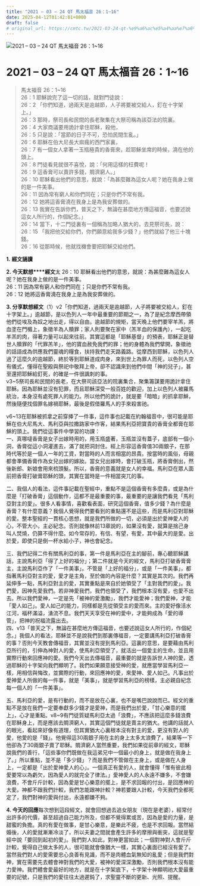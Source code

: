 ```yaml
---
title: "2021 – 03 – 24 QT 馬太福音 26：1~16"
date: 2025-04-12T01:42:01+0800
draft: false
# original_url: https://cmtc.tw/2021-03-24-qt-%e9%a6%ac%e5%a4%aa%e7%a6%8f%e9%9f%b3-26%ef%bc%9a116
---
```


![2021 – 03 – 24 QT 馬太福音 26：1\~16](/images/qt.jpg   "2021 – 03 – 24 QT 馬太福音 26：1\~16")

# 2021 – 03 – 24 QT 馬太福音 26：1\~16

> 馬太福音 26：1\~16  
> 26：1 耶穌說完了這一切的話，就對門徒說：  
> 26：2 「你們知道，過兩天是逾越節，人子將要被交給人，釘在十字架上。」  
> 26：3 那時，祭司長和民間的長老聚集在大祭司稱為該亞法的院裏。  
> 26：4 大家商議要用詭計拿住耶穌，殺他，  
> 26：5 只是說：「當節的日子不可，恐怕民間生亂。」  
> 26：6 耶穌在伯大尼長大痲瘋的西門家裏，  
> 26：7 有一個女人拿著一玉瓶極貴的香膏來，趁耶穌坐席的時候，澆在他的頭上。  
> 26：8 門徒看見就很不喜悅，說：「何用這樣的枉費呢！  
> 26：9 這香膏可以賣許多錢，賙濟窮人。」  
> 26：10 耶穌看出他們的意思，就說：「為甚麼難為這女人呢？她在我身上做的是一件美事。  
> 26：11 因為常有窮人和你們同在；只是你們不常有我。  
> 26：12 她將這香膏澆在我身上是為我安葬做的。  
> 26：13 我實在告訴你們，普天之下，無論在甚麼地方傳這福音，也要述說這女人所行的，作個紀念。」  
> 26：14 當下，十二門徒裏有一個稱為加略人猶大的，去見祭司長，說：  
> 26：15 「我把他交給你們，你們願意給我多少錢？」他們就給了他三十塊錢。  
> 26：16 從那時候，他就找機會要把耶穌交給他們。

**1.** **經文誦讀**

**2. 今天默想****經文**太 26：10 耶穌看出他們的意思，就說：為甚麼難為這女人呢？她在我身上做的是一件美事。  
26：11 因為常有窮人和你們同在；只是你們不常有我。  
26：12 她將這香膏澆在我身上是為我安葬做的。

**3. 分享默想經文**（1）v2「你們知道，過兩天是逾越節，人子將要被交給人，釘在十字架上。」逾越節，是以色列人一年中最重要的節期之一，為了是紀念摩西帶領他們從埃及為奴之地出走，得以自由。逾越節的規矩，當天晚上他們要宰羊羔，將血塗在門楣上，象徵羊為人贖罪；家人則要聚在家中（羔羊血的保護內），一起吃羊羔的肉，得著力量可以起來往前。其實這都是「耶穌基督」的預表，耶穌正是替世人贖罪的「代罪羔羊」，他的寶血赦免我們的罪；他的身體為我們擘開，象徵祂的話語成為供應我們靈魂的糧食，扶持我們走天路義路。從摩西到耶穌，以色列人過了這麼久的逾越節，終於等到耶穌道成肉身，來到世上為罪人而死，以色列人空有儀式，懂得在聖殿與祭祀中敬拜上帝，卻不認識來到他們中間「神的兒子」，甚至還把耶穌給釘死，的確是一件很諷刺的事。  
v3\~5祭司長和民間的長老，在大祭司該亞法的院裏集合，聚集籌謀要用詭計拿住耶穌。因為耶穌並沒有犯罪，而且耶穌深受一般百姓的歡迎，加上以色列人被羅馬統治，本身沒有處死罪人的能力。所以他們的詭計，就是要「暗暗」的抓拿耶穌，然後隨便找個罪名嫁禍耶穌，最後是假借羅馬人的手來殺害祂。

v6\~13在耶穌被抓拿之前穿挿了一件事，這件事也記載在約翰福音中，很可能是耶穌在伯大尼馬大、馬利亞與拉撒路家中作客，結果馬利亞把寶貴的香膏全都膏在耶穌的頭上。我們從這事件中學習的功課：  
一、真哪噠香膏是女子出嫁時用的，用玉瓶盛著，玉瓶並沒有蓋子，底部有一個小洞，香膏從這小洞灌進去，滿了就把洞封住。經上形容這香膏值30兩銀子，在那時代等於是一個人一年的工資，對當時的人而言相當的昂貴。按當時的風俗，母親都會準備香膏作為女兒出嫁的嫁妝。當女兒出嫁時，會打破玉瓶，將香膏倒出，然後新郎、新娘會用來梳頭髮。所以，香膏的意義就是女人的幸福。馬利亞在眾人面前把香膏打破膏耶穌的頭，其實在當時是一件相當突兀的事。

二、我個人的看法，這件事記載在聖經中，重點不是這個香膏有多麼貴，或是為什麼是「打破香膏」這個動作，這都不是最重要的事，最重要的是讓我們看見「馬利亞對主的愛」。很多人看事情，喜歡看表面，研究這個香膏，值多少錢？為什麼是香膏？有什麼意義？我個人覺得我們要看到的重點還不是這些，而是馬利亞對耶穌的愛。整本聖經的一貫核心思想，就是我們所做的一切，必須是出於愛神愛人的心，不管大小，主必紀念。否則就像林前13章說的，如果沒有愛，就算是捨己身叫人焚燒，仍算不得什麼。如今常存的，有信、有望，有愛，其中最大的是愛。出於愛，即使只是倒一杯水給小子，神也會紀念。

三、我們記得二件有關馬利亞的事，第一件是馬利亞在主的腳前，專心聽耶穌講話，主說馬利亞「得了上好的福分」；第二件就是今天的經文，馬利亞打破香膏膏主，主說馬利亞作了「一件美事」。不管是「上好的福分」，或是「一件美事」，都指著馬利亞對主的愛，愛才是主角，至於做的內容是什麼？其實是其次的。我們再延伸多一點，馬利亞對主的愛，其實重點是來自於她領受了「主對我們的愛」。我們愛，因神先愛我們。若非神愛我們，我們也領受了，我們根本沒有愛，也愛不出去。所以我們愛神，一定是先「被神的愛激勵」，我們才能愛神；我們愛神，才能「愛人如己」。愛人如己的能力，同樣都是先從領受主的愛而來。主的愛好像活水江河，福杯滿溢，湧流不息。我們天天享受在神的愛中，才能夠成為「愛的導管」，把神的祝福流露出去。  
四、v13「普天之下，無論在甚麼地方傳這福音，也要述說這女人所行的，作個紀念。」我個人的看法，耶穌並不是說我們到那裏傳福音，一定要講馬利亞打破香膏的事？否則今天教會傳福音，其實並沒有提到馬利亞。這裏的意思，是要藉由馬利亞所行的，引伸為神對人的愛，使馬利亞領受了，就活出一個愛主的生命，並且用實際行動來回應神的愛。我們今天出去傳福音，最重要的就是告訴世人神的愛，透過耶穌的十字架向我們顯明了。我們如果願意接受神的愛，就應當學習馬利亞一樣，用相信與悔改，並實際的行動，來回應神的愛，來愛神、愛人如己。凡事出於愛神愛人所做的每一件事，就是「美事」，就是學習馬利亞的榜樣，主必親自紀念每一個人的「一件美事」。

五、馬利亞的愛，是有行動的，而不是放在心裏，也不是嘴巴說說而已。經文的重點不是放在我們一定要奉獻多少錢才是愛神，而是我們出於愛，「甘心樂意的擺上」，心才是重點。v8\~9有門徒質疑馬利亞太過「浪費」，不應該把這麼多錢浪費在耶穌身上，而是應該去賙濟窮人，其實這個門徒就是賣主的猶大。他講的話就人的眼光，看起來好像有道理，但其實猶大心裏根本沒有對主的愛，更沒有對人的愛，他愛的是「錢」。他覺得這30兩銀子用在主的身上太多太浪費了，結果等一下他卻為了30兩銀子賣了耶穌。賙濟窮人當然重要，我們如果從前章的經文，耶穌說我們的善行，「這些事你們既做在我這弟兄中一個最小的身上，就是做在我身上了。」所以重點，並不是「多少錢」？而是我們不管做在主身上，或是做在人身上，一定都是「出於愛神愛人的心」。一個真正有愛的人，就會懂得「惟有彼此相愛要常以為虧欠，因為愛人的就完全了律法。」愛神愛人的人永遠不嫌多，不會嫌浪費，不會斤斤計較，因為愛是甘心樂意的擺上，是不求回報的付出，是回應神的大愛。神都不跟我們計較，我們怎能跟神計較？神若要跟人計較，今天我們全都死定了，我們對神的愛與付出，永遠都嫌不夠。

**4. 今天的回應**每次想到這段經文，就會回想過去追女朋友（現在是老婆），經常付出許多的代價，甚至超過自己能力所及，但都不覺得累或苦，因為是愛的力量，是甜蜜的負擔。真的有愛在做事，是甘心樂意，是樂此不疲，也是不求回報。當然結婚後，人的愛就漸漸冷淡了，所以夫妻之間就會產生許多的摩擦與衝突，這就是聖經中說「要回到起初的愛」。我們對人如此，對神更當如此；一個對神對人會斤斤計較，覺得自己做太多的人，很可能就會像猶大一樣，其實心裏面已經沒有愛了。當然我們對人的愛需要忠心良善有見識，而不是肉體血氣無知的亂愛；但是我們對神，實在需要先去體會神對我們的大愛，被神的愛深深激勵，否則我們根本沒有能力愛神。我們體會愛最好的地方，就是在十字架底下，十字架十神顯明祂大愛最重要的記號，只是我們的愛往往太過遲鈍了，求聖靈不斷的更新、光照、提醒。